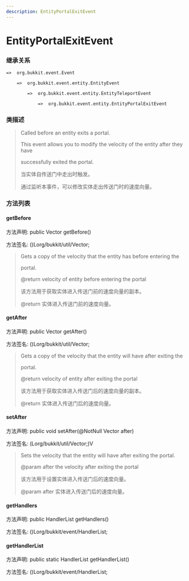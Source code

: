 ```yaml
---
description: EntityPortalExitEvent
---
```


# EntityPortalExitEvent

### 继承关系

    =>  org.bukkit.event.Event

        =>  org.bukkit.event.entity.EntityEvent

            =>  org.bukkit.event.entity.EntityTeleportEvent

                =>  org.bukkit.event.entity.EntityPortalExitEvent

### 类描述

> Called before an entity exits a portal.
>
> <p>
>
> This event allows you to modify the velocity of the entity after they have
>
> successfully exited the portal.
>
> 当实体自传送门中走出时触发。
>
> 通过监听本事件，可以修改实体走出传送门时的速度向量。

### 方法列表

#### getBefore

方法声明: public Vector getBefore()

方法签名: ()Lorg/bukkit/util/Vector;

> Gets a copy of the velocity that the entity has before entering the
>
> portal.
>
> @return velocity of entity before entering the portal
>
> 该方法用于获取实体进入传送门前的速度向量的副本。
>
> @return 实体进入传送门前的速度向量。

#### getAfter

方法声明: public Vector getAfter()

方法签名: ()Lorg/bukkit/util/Vector;

> Gets a copy of the velocity that the entity will have after exiting the
>
> portal.
>
> @return velocity of entity after exiting the portal
>
> 该方法用于获取实体进入传送门后的速度向量的副本。
>
> @return 实体进入传送门后的速度向量。

#### setAfter

方法声明: public void setAfter(@NotNull Vector after)

方法签名: (Lorg/bukkit/util/Vector;)V

> Sets the velocity that the entity will have after exiting the portal.
>
> @param after the velocity after exiting the portal
>
> 该方法用于设置实体进入传送门后的速度向量。
>
> @param after 实体进入传送门后的速度向量。


#### getHandlers

方法声明: public HandlerList getHandlers()

方法签名: ()Lorg/bukkit/event/HandlerList;

#### getHandlerList

方法声明: public static HandlerList getHandlerList()

方法签名: ()Lorg/bukkit/event/HandlerList;